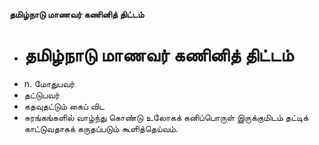 **தமிழ்நாடு மாணவர் கணினித் திட்டம்**
- # தமிழ்நாடு மாணவர் கணினித் திட்டம்
- n. மோதுபவர்
- தட்டுபவர்
- கதவுதட்டும் கைப் விட
- சுரங்கங்களில் வாழ்ந்து கொண்டு உலோகக் கனிப்பொருள் இருக்குமிடம் தட்டிக் காட்டுவதாகக் கருதப்படும் கூளித்தெய்வம்.


